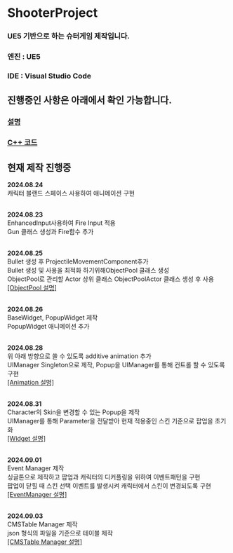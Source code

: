 # ShooterProject
### UE5 기반으로 하는 슈터게임 제작입니다.
### **엔진 : UE5**
### **IDE : Visual Studio Code**<br>

## 진행중인 사항은 아래에서 확인 가능합니다.
### [설명](https://github.com/HongJaehan-hub/ShooterProject/tree/main/%EC%84%A4%EB%AA%85)
### [C++ 코드](https://github.com/HongJaehan-hub/ShooterProject/tree/main/ShooterGame/Source/ShooterGame)

## 현재 제작 진행중

**2024.08.24**
<br>캐릭터 블랜드 스페이스 사용하여 애니메이션 구현

<br>**2024.08.23**
<br>EnhancedInput사용하여 Fire Input 적용
<br>Gun 클래스 생성과 Fire함수 추가<br>

<br>**2024.08.25**
<br>Bullet 생성 후 ProjectileMovementComponent추가 
<br>Bullet 생성 및 사용을 최적화 하기위해ObjectPool 클래스 생성 
<br>ObjectPool로 관리할 Actor 상위 클래스 ObjectPoolActor 클래스 생성 후 사용 
<br>[[ObjectPool 설명]](https://github.com/HongJaehan-hub/ShooterProject/tree/main/%EC%84%A4%EB%AA%85/ObjectPool)

<br>**2024.08.26**
<br> BaseWidget, PopupWidget 제작
<br> PopupWidget 애니메이션 추가

<br>**2024.08.28**
<br> 위 아래 방향으로 쏠 수 있도록 additive animation 추가
<br> UIManager Singleton으로 제작, Popup을 UIManager를 통해 컨트롤 할 수 있도록 구현
<br>[[Animation 설명]](https://github.com/HongJaehan-hub/ShooterProject/tree/main/%EC%84%A4%EB%AA%85/Animation)

<br>**2024.08.31**
<br> Character의 Skin을 변경할 수 있는 Popup을 제작
<br> UIManager를 통해 Parameter을 전달받아 현재 적용중인 스킨 기준으로 팝업을 초기화
<br>[[Widget 설명]](https://github.com/HongJaehan-hub/ShooterProject/tree/main/%EC%84%A4%EB%AA%85/Widget)

<br>**2024.09.01**
<br> Event Manager 제작
<br> 싱글톤으로 제작하고 팝업과 캐릭터의 디커플링을 위하여 이벤트패턴을 구현
<br> 팝업이 닫힐 때 스킨 선택 이벤트를 발생시켜 캐릭터에서 스킨이 변경되도록 구현
<br>[[EventManager 설명]](https://github.com/HongJaehan-hub/ShooterProject/tree/main/%EC%84%A4%EB%AA%85/EventManager)

<br>**2024.09.03**
<br> CMSTable Manager 제작
<br> json 형식의 파일을 기준으로 테이블 제작
<br>[[CMSTable Manager 설명]](https://github.com/HongJaehan-hub/ShooterProject/tree/main/%EC%84%A4%EB%AA%85/LoadContentTable)


